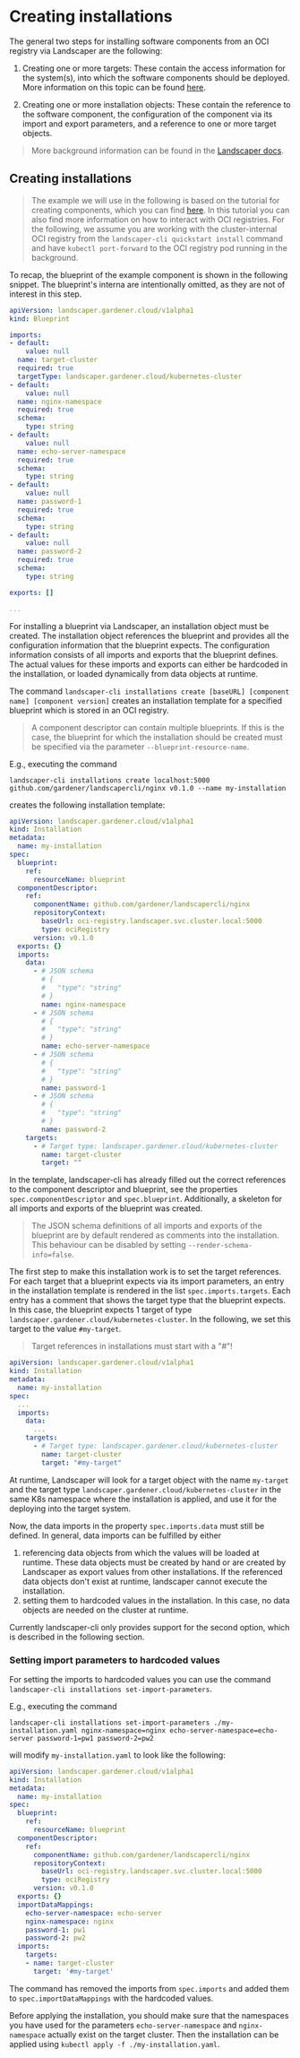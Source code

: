 # Creating installations
The general two steps for installing software components from an OCI registry via Landscaper are the following:

1. Creating one or more targets: These contain the access information for the system(s), into which the software components should be deployed. More information on this topic can be found [here](../targets/create.md).

1. Creating one or more installation objects: These contain the reference to the software component, the configuration of the component via its import and export parameters, and a reference to one or more target objects.

> More background information can be found in the [Landscaper docs](https://github.com/gardener/landscaper/blob/master/docs/README.md).

## Creating installations
> The example we will use in the following is based on the tutorial for creating components, which you can find [here](../create_component/create.md). In this tutorial you can also find more information on how to interact with OCI registries. For the following, we assume you are working with the cluster-internal OCI registry from the `landscaper-cli quickstart install` command and have `kubectl port-forward` to the OCI registry pod running in the background.

To recap, the blueprint of the example component is shown in the following snippet. The blueprint's interna are intentionally omitted, as they are not of interest in this step.

```yaml
apiVersion: landscaper.gardener.cloud/v1alpha1
kind: Blueprint

imports:
- default:
    value: null
  name: target-cluster
  required: true
  targetType: landscaper.gardener.cloud/kubernetes-cluster
- default:
    value: null
  name: nginx-namespace
  required: true
  schema:
    type: string
- default:
    value: null
  name: echo-server-namespace
  required: true
  schema:
    type: string
- default:
    value: null
  name: password-1
  required: true
  schema:
    type: string
- default:
    value: null
  name: password-2
  required: true
  schema:
    type: string

exports: []

...
```

For installing a blueprint via Landscaper, an installation object must be created. The installation object references the blueprint and provides all the configuration information that the blueprint expects. The configuration information consists of all imports and exports that the blueprint defines. The actual values for these imports and exports can either be hardcoded in the installation, or loaded dynamically from data objects at runtime.

The command `landscaper-cli installations create [baseURL] [component name] [component version]` creates an installation template for a specified blueprint which is stored in an OCI registry.

> A component descriptor can contain multiple blueprints. If this is the case, the blueprint for which the installation should be created must be specified via the parameter `--blueprint-resource-name`.

E.g., executing the command

```
landscaper-cli installations create localhost:5000 github.com/gardener/landscapercli/nginx v0.1.0 --name my-installation
```

creates the following installation template:

```yaml
apiVersion: landscaper.gardener.cloud/v1alpha1
kind: Installation
metadata:
  name: my-installation
spec:
  blueprint:
    ref:
      resourceName: blueprint
  componentDescriptor:
    ref:
      componentName: github.com/gardener/landscapercli/nginx
      repositoryContext:
        baseUrl: oci-registry.landscaper.svc.cluster.local:5000
        type: ociRegistry
      version: v0.1.0
  exports: {}
  imports:
    data:
      - # JSON schema
        # {
        #   "type": "string"
        # }
        name: nginx-namespace
      - # JSON schema
        # {
        #   "type": "string"
        # }
        name: echo-server-namespace
      - # JSON schema
        # {
        #   "type": "string"
        # }
        name: password-1
      - # JSON schema
        # {
        #   "type": "string"
        # }
        name: password-2
    targets:
      - # Target type: landscaper.gardener.cloud/kubernetes-cluster
        name: target-cluster
        target: ""
```

In the template, landscaper-cli has already filled out the correct references to the component descriptor and blueprint, see the properties `spec.componentDescriptor` and `spec.blueprint`. Additionally, a skeleton for all imports and exports of the blueprint was created.

> The JSON schema definitions of all imports and exports of the blueprint are by default rendered as comments into the installation. This behaviour can be disabled by setting  `--render-schema-info=false`.

The first step to make this installation work is to set the target references. For each target that a blueprint expects via its import parameters, an entry in the installation template is rendered in the list `spec.imports.targets`. Each entry has a comment that shows the target type that the blueprint expects. In this case, the blueprint expects 1 target of type `landscaper.gardener.cloud/kubernetes-cluster`. In the following, we set this target to the value `#my-target`.

> Target references in installations must start with a "#"!

```yaml
apiVersion: landscaper.gardener.cloud/v1alpha1
kind: Installation
metadata:
  name: my-installation
spec:
  ...
  imports:
    data:
      ...
    targets:
      - # Target type: landscaper.gardener.cloud/kubernetes-cluster
        name: target-cluster
        target: "#my-target"
```

At runtime, Landscaper will look for a target object with the name `my-target` and the target type `landscaper.gardener.cloud/kubernetes-cluster` in the same K8s namespace where the installation is applied, and use it for the deploying into the target system.

Now, the data imports in the property `spec.imports.data` must still be defined. In general, data imports can be fulfilled by either

1. referencing data objects from which the values will be loaded at runtime. These data objects must be created by hand or are created by Landscaper as export values from other installations. If the referenced data objects don't exist at runtime, landscaper cannot execute the installation.
1. setting them to hardcoded values in the installation. In this case, no data objects are needed on the cluster at runtime.

Currently landscaper-cli only provides support for the second option, which is described in the following section.

### Setting import parameters to hardcoded values
For setting the imports to hardcoded values you can use the command `landscaper-cli installations set-import-parameters`. 

E.g., executing the command

```
landscaper-cli installations set-import-parameters ./my-installation.yaml nginx-namespace=nginx echo-server-namespace=echo-server password-1=pw1 password-2=pw2
```

will modify `my-installation.yaml` to look like the following:

```yaml
apiVersion: landscaper.gardener.cloud/v1alpha1
kind: Installation
metadata:
  name: my-installation
spec:
  blueprint:
    ref:
      resourceName: blueprint
  componentDescriptor:
    ref:
      componentName: github.com/gardener/landscapercli/nginx
      repositoryContext:
        baseUrl: oci-registry.landscaper.svc.cluster.local:5000
        type: ociRegistry
      version: v0.1.0
  exports: {}
  importDataMappings:
    echo-server-namespace: echo-server
    nginx-namespace: nginx
    password-1: pw1
    password-2: pw2
  imports:
    targets:
    - name: target-cluster
      target: '#my-target'
```

The command has removed the imports from `spec.imports` and added them to `spec.importDataMappings` with the hardcoded values.

Before applying the installation, you should make sure that the namespaces you have used for the parameters `echo-server-namespace` and `nginx-namespace` actually exist on the target cluster. Then the installation can be applied using `kubectl apply -f ./my-installation.yaml`.

